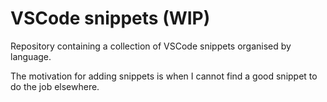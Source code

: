 # VSCode snippets (WIP)

Repository containing a collection of VSCode snippets organised by language.

The motivation for adding snippets is when I cannot find a good snippet to do the job elsewhere.
